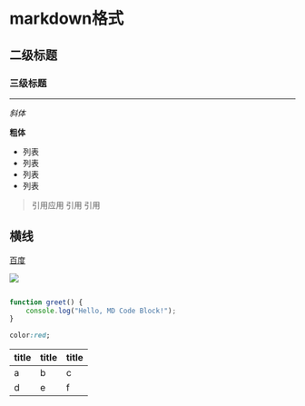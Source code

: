# markdown格式
## 二级标题
### 三级标题

--- 

*斜体*   

**粗体**

- 列表
- 列表
- 列表
- 列表

> 引用应用
>  引用
>   引用

横线
--- 

[百度](http://www.baidu.com)

![](https://gips0.baidu.com/it/u=838505001,1009740821&fm=3028&app=3028&f=PNG&fmt=auto&q=100&size=f254_80)

``` javascript

function greet() {
    console.log("Hello, MD Code Block!");
}

 ```

``` css
color:red;
```

|title|title|title|
|---|---|---|
|a|b|c|
|d|e|f|
